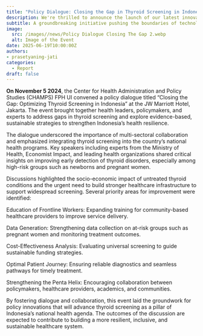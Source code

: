 ```yaml
---
title: "Policy Dialogue: Closing the Gap in Thyroid Screening in Indonesia"
description: We're thrilled to announce the launch of our latest innovative project, set to revolutionize the industry.
subtitle: A groundbreaking initiative pushing the boundaries of technology.
image:
  src: /images//news/Policy Dialogue Closing The Gap 2.webp
  alt: Image of the Event
date: 2025-06-19T10:00:00Z
authors:
- prasetyaning-jati
categories:
  - Report
draft: false
---
```


**On November 5 2024**, the Center for Health Administration and Policy Studies (CHAMPS) FPH UI convened a policy dialogue titled “Closing the Gap: Optimizing Thyroid Screening in Indonesia” at the JW Marriott Hotel, Jakarta. The event brought together health leaders, policymakers, and experts to address gaps in thyroid screening and explore evidence-based, sustainable strategies to strengthen Indonesia’s health resilience.

The dialogue underscored the importance of multi-sectoral collaboration and emphasized integrating thyroid screening into the country’s national health programs. Key speakers including experts from the Ministry of Health, Economist Impact, and leading health organizations shared critical insights on improving early detection of thyroid disorders, especially among high-risk groups such as newborns and pregnant women.

Discussions highlighted the socio-economic impact of untreated thyroid conditions and the urgent need to build stronger healthcare infrastructure to support widespread screening. Several priority areas for improvement were identified:

Education of Frontline Workers: Expanding training for community-based healthcare providers to improve service delivery.

Data Generation: Strengthening data collection on at-risk groups such as pregnant women and monitoring treatment outcomes.

Cost-Effectiveness Analysis: Evaluating universal screening to guide sustainable funding strategies.

Optimal Patient Journey: Ensuring reliable diagnostics and seamless pathways for timely treatment.

Strengthening the Penta Helix: Encouraging collaboration between policymakers, healthcare providers, academics, and communities.

By fostering dialogue and collaboration, this event laid the groundwork for policy innovations that will advance thyroid screening as a pillar of Indonesia’s national health agenda. The outcomes of the discussion are expected to contribute to building a more resilient, inclusive, and sustainable healthcare system.
